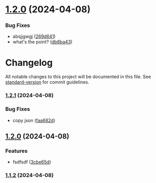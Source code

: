 # [1.2.0](https://github.com/thornbug90/test-release/compare/v1.2.1...v1.2.0) (2024-04-08)


### Bug Fixes

* absjjgwgj ([269d641](https://github.com/thornbug90/test-release/commit/269d641a4153fb633ac2d8db9cc9c8c2ec1a9ef4))
* what's the point? ([db8ba43](https://github.com/thornbug90/test-release/commit/db8ba437643d542e21c75f9e4c1a16344865c219))



# Changelog

All notable changes to this project will be documented in this file. See [standard-version](https://github.com/conventional-changelog/standard-version) for commit guidelines.

### [1.2.1](https://github.com/thornbug90/test-release/compare/v1.2.0...v1.2.1) (2024-04-08)


### Bug Fixes

* copy json ([faa682d](https://github.com/thornbug90/test-release/commit/faa682d913348057a1e0efa2f8a473ec83a952d9))

## [1.2.0](https://github.com/thornbug90/test-release/compare/v1.1.2...v1.2.0) (2024-04-08)


### Features

* fsdfsdf ([3cbe65d](https://github.com/thornbug90/test-release/commit/3cbe65d529ad30e6564f27f22bc89a60e8ad5e2b))

### [1.1.2](https://github.com/thornbug90/test-release/compare/v1.1.1...v1.1.2) (2024-04-08)
